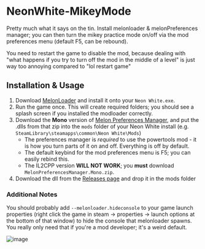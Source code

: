 # NeonWhite-MikeyMode

Pretty much what it says on the tin. Install melonloader & melonPreferences manager; you can then turn the mikey practice mode on/off via the mod preferences menu (default F5, can be rebound).

You need to restart the game to disable the mod, because dealing with "what happens if you try to turn off the mod in the middle of a level" is just way too annoying compared to "lol restart game"

## Installation & Usage

1. Download [MelonLoader](https://github.com/LavaGang/MelonLoader/releases/latest) and install it onto your `Neon White.exe`.
2. Run the game once. This will create required folders; you should see a splash screen if you installed the modloader correctly.
3. Download the **Mono** version of [Melon Preferences Manager](https://github.com/sinai-dev/MelonPreferencesManager/releases/latest), and put the .dlls from that zip into the `mods` folder of your Neon White install (e.g. `SteamLibrary\steamapps\common\Neon White\Mods`)
    * The preferences manager is *required* to use the powertools mod - it is how you turn parts of it on and off. Everything is off by default.
    * The default keybind for the mod preferences menu is F5; you can easily rebind this.
    * The IL2CPP version **WILL NOT WORK**; you **must** download `MelonPreferencesManager.Mono.zip`. 
4. Download the dll from the [Releases page](https://github.com/PandorasFox/NeonWhite-MikeyMode/releases/latest) and drop it in the mods folder

### Additional Notes

You should probably add `--melonloader.hideconsole` to your game launch properties (right click the game in steam -> properties -> launch options at the bottom of that window) to hide the console that melonloader spawns. You really only need that if you're a mod developer; it's a weird default.

![image](https://user-images.githubusercontent.com/3235827/181994781-af470314-9836-49f4-beec-abdf1f9e37ea.png)
